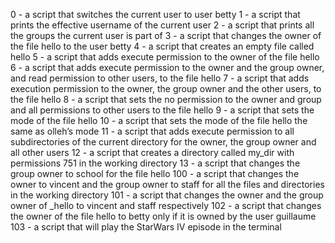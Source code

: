 0 - a script that switches the current user to user betty
1 - a script that prints the effective username of the current user 
2 - a script that prints all the groups the current user is part of 
3 - a script that changes the owner of the file hello to the user betty
4 - a script that creates an empty file called hello
5 - a script that adds execute permission to the owner of the file hello
6 - a script that adds execute permission to the owner and the group owner, and read permission to other users, to the file hello
7 - a script that adds execution permission to the owner, the group owner and the other users, to the file hello
8 - a script that sets the no permission to the owner and group and all permissions to other users to the file hello
9 - a script that sets the mode of the file hello
10 - a script that sets the mode of the file hello the same as olleh’s mode
11 - a script that adds execute permission to all subdirectories of the current directory for the owner, the group owner and all other users
12 - a script that creates a directory called my_dir with permissions 751 in the working directory
13 - a script that changes the group owner to school for the file hello
100 - a script that changes the owner to vincent and the group owner to staff for all the files and directories in the working directory
101 - a script that changes the owner and the group owner of _hello to vincent and staff respectively
102 -  a script that changes the owner of the file hello to betty only if it is owned by the user guillaume
103 - a script that will play the StarWars IV episode in the terminal
